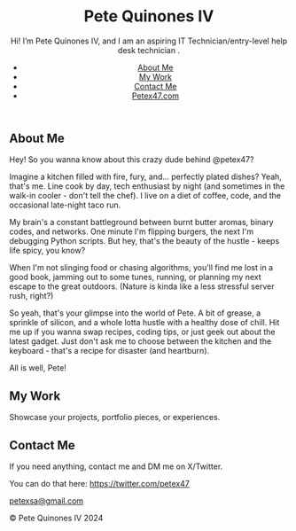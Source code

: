 <html lang="en">
<head>
  <meta charset="UTF-8">
  <meta name="viewport" content="width=device-width, initial-scale=1.0">
  <link rel="stylesheet" href="style.css">
</head>
<body>
  <header>
    <h1> Pete Quinones IV </h1>
    <p>Hi! I’m Pete Quinones IV, and I am an aspiring IT Technician/entry-level help desk technician .</p>
    <nav>
      <ul>
        <li><a href="#about">About Me</a></li>
        <li><a href="#work">My Work</a></li>
        <li><a href="#contact">Contact Me</a></li>
        <li><a href="#personal site">Petex47.com</a></li>
      </ul>
    </nav>
  </header>

  <main>
    <section id="about">
      <h2>About Me</h2>
      <p>Hey! So you wanna know about this crazy dude behind @petex47? 

Imagine a kitchen filled with fire, fury, and... perfectly plated dishes? Yeah, that's me. Line cook by day, tech enthusiast by night (and sometimes in the walk-in cooler - don't tell the chef). I live on a diet of coffee, code, and the occasional late-night taco run.

My brain's a constant battleground between burnt butter aromas, binary codes, and networks. One minute I'm flipping burgers, the next I'm debugging Python scripts. But hey, that's the beauty of the hustle - keeps life spicy, you know?

When I'm not slinging food or chasing algorithms, you'll find me lost in a good book, jamming out to some tunes, running, or planning my next escape to the great outdoors. (Nature is kinda like a less stressful server rush, right?)

So yeah, that's your glimpse into the world of Pete. A bit of grease, a sprinkle of silicon, and a whole lotta hustle with a healthy dose of chill. Hit me up if you wanna swap recipes, coding tips, or just geek out about the latest gadget. Just don't ask me to choose between the kitchen and the keyboard - that's a recipe for disaster (and heartburn).

All is well,
Pete!</p>
    </section>
    <section id="work">
      <h2>My Work</h2>
      <p>Showcase your projects, portfolio pieces, or experiences.</p>
    </section>
    <section id="contact">
      <h2>Contact Me</h2>
<p>
If you need anything, contact me and DM me on X/Twitter.

You can do that here: https://twitter.com/petex47

petexsa@gmail.com
 </p>
    </section>
  </main>

  <footer>
    <p>&copy; Pete Quinones IV 2024</p>
  </footer>

</body>
</html>
